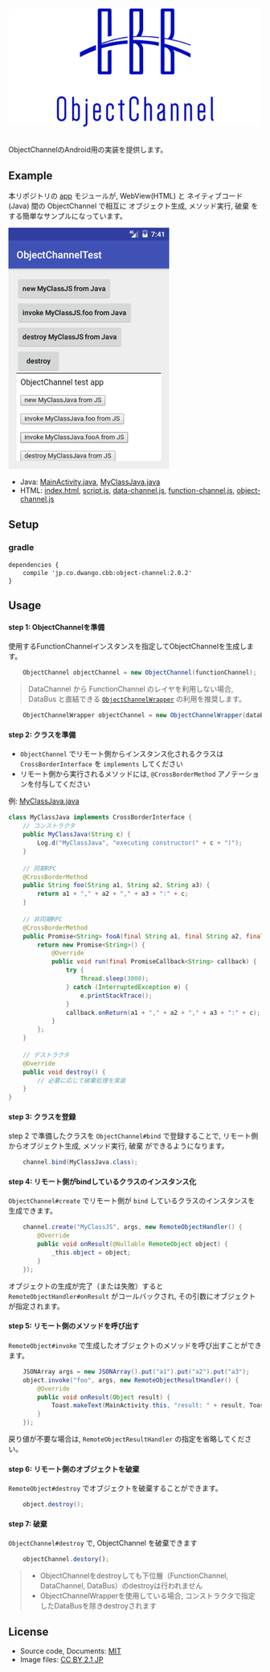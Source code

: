 # <p align="center"><img src="title.png"/></p>
ObjectChannelのAndroid用の実装を提供します。

## Example 
本リポジトリの [app](app) モジュールが, WebView(HTML) と ネイティブコード(Java) 間の ObjectChannel で相互に オブジェクト生成, メソッド実行, 破棄 をする簡単なサンプルになっています。

![screen-shot](screen-shot.png)

- Java: [MainActivity.java](app/src/main/java/jp/co/dwango/cbb/oc/test/MainActivity.java), [MyClassJava.java](app/src/main/java/jp/co/dwango/cbb/fc/test/MyClassJava.java)
- HTML: [index.html](app/src/main/assets/html/index.html), [script.js](app/src/main/assets/html/script.js), [data-channel.js](app/src/main/assets/html/data-channel.js), [function-channel.js](app/src/main/assets/html/function-channel.js), [object-channel.js](app/src/main/assets/html/object-channel.js)

## Setup 
### gradle
```
dependencies {
	compile 'jp.co.dwango.cbb:object-channel:2.0.2'
}
```

## Usage
#### step 1: ObjectChannelを準備
使用するFunctionChannelインスタンスを指定してObjectChannelを生成します。

```java
	ObjectChannel objectChannel = new ObjectChannel(functionChannel);
```

> DataChannel から FunctionChannel のレイヤを利用しない場合, DataBus と直結できる [`ObjectChannelWrapper`](object-channel/src/main/java/jp/co/dwango/cbb/oc/ObjectChannelWrapper.java) の利用を推奨します。
```java
	ObjectChannelWrapper objectChannel = new ObjectChannelWrapper(dataBus);
```

#### step 2: クラスを準備
- `ObjectChannel` でリモート側からインスタンス化されるクラスは `CrossBorderInterface` を `implements` してください
- リモート側から実行されるメソッドには, `@CrossBorderMethod` アノテーションを付与してください

例: [MyClassJava.java](app/src/main/java/jp/co/dwango/cbb/oc/test/MyClassJava.java)

```java
class MyClassJava implements CrossBorderInterface {
	// コンストラクタ
	public MyClassJava(String c) {
		Log.d("MyClassJava", "executing constructor(" + c + ")");
	}

	// 同期RPC
	@CrossBorderMethod
	public String foo(String a1, String a2, String a3) {
		return a1 + "," + a2 + "," + a3 + ":" + c;
	}

	// 非同期RPC
	@CrossBorderMethod
	public Promise<String> fooA(final String a1, final String a2, final String a3) {
		return new Promise<String>() {
			@Override
			public void run(final PromiseCallback<String> callback) {
				try {
					Thread.sleep(3000);
				} catch (InterruptedException e) {
					e.printStackTrace();
				}
				callback.onReturn(a1 + "," + a2 + "," + a3 + ":" + c);
			}
		};
	}

	// デストラクタ
	@Override
	public void destroy() {
		// 必要に応じて破棄処理を実装
	}
}
```

#### step 3: クラスを登録
step 2 で準備したクラスを `ObjectChannel#bind` で登録することで, リモート側からオブジェクト生成, メソッド実行, 破棄 ができるようになります。

```java
	channel.bind(MyClassJava.class);
```

#### step 4: リモート側がbindしているクラスのインスタンス化
`ObjectChannel#create` でリモート側が `bind` しているクラスのインスタンスを生成できます。

```java
	channel.create("MyClassJS", args, new RemoteObjectHandler() {
		@Override
		public void onResult(@Nullable RemoteObject object) {
			_this.object = object;
		}
	});
```

オブジェクトの生成が完了（または失敗）すると `RemoteObjectHandler#onResult` がコールバックされ, その引数にオブジェクトが指定されます。

#### step 5: リモート側のメソッドを呼び出す
`RemoteObject#invoke` で生成したオブジェクトのメソッドを呼び出すことができます。

```java
	JSONArray args = new JSONArray().put("a1").put("a2").put("a3");
	object.invoke("foo", args, new RemoteObjectResultHandler() {
		@Override
		public void onResult(Object result) {
			Toast.makeText(MainActivity.this, "result: " + result, Toast.LENGTH_SHORT).show();
		}
	});
```

戻り値が不要な場合は, `RemoteObjectResultHandler` の指定を省略してください。

#### step 6: リモート側のオブジェクトを破棄
`RemoteObject#destroy` でオブジェクトを破棄することができます。

```java
	object.destroy();
```

#### step 7: 破棄
`ObjectChannel#destroy` で, ObjectChannel を破棄できます

```javascript
	objectChannel.destory();
```

> - ObjectChannelをdestroyしても下位層（FunctionChannel, DataChannel, DataBus）のdestroyは行われません
> - ObjectChannelWrapperを使用している場合, コンストラクタで指定したDataBusを除きdestroyされます

## License
- Source code, Documents: [MIT](LICENSE)
- Image files: [CC BY 2.1 JP](https://creativecommons.org/licenses/by/2.1/jp/)
